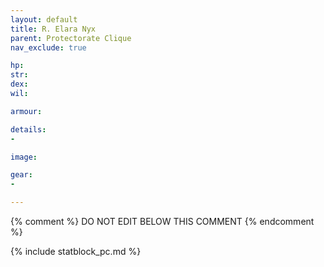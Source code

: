 ```yaml
---
layout: default
title: R. Elara Nyx
parent: Protectorate Clique
nav_exclude: true

hp: 
str: 
dex: 
wil: 

armour: 

details:
-

image: 

gear:
- 

---
```


{% comment %}
DO NOT EDIT BELOW THIS COMMENT
{% endcomment %}

{% include statblock_pc.md %}
